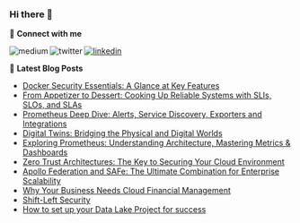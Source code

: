 ### Hi there 👋

<!--
- 🔭 I’m currently working on ...
- 🌱 I’m currently learning ...
- 👯 I’m looking to collaborate on ...
- 🤔 I’m looking for help with ...
- 💬 Ask me about ...
- 📫 How to reach me: ...
- 😄 Pronouns: ...
- ⚡ Fun fact: ...
-->

💬  **Connect with me**

[<img align="left" alt="medium" src="https://img.shields.io/badge/medium-%2312100E.svg?&style=for-the-badge&logo=medium&logoColor=white" />](https://martin-st.medium.com/)
[<img algin="left" alt="linkedin" src="https://img.shields.io/badge/linkedin-%230077B5.svg?&style=for-the-badge&logo=linkedin&logoColor=white" />](https://www.linkedin.com/in/martinstapel)
[<img align="left" alt="twitter" src="https://img.shields.io/badge/twitter-%231DA1F2.svg?&style=for-the-badge&logo=twitter&logoColor=white" />](https://twitter.com/thebatch)


📕 **Latest Blog Posts**
<!-- BLOG-POST-LIST:START -->
- [Docker Security Essentials: A Glance at Key Features](https://blog.dasburo.com/docker-security-essentials-a-glance-at-key-features-91de61a606bb?source=rss-fb55417b594b------2)
- [From Appetizer to Dessert: Cooking Up Reliable Systems with SLIs, SLOs, and SLAs](https://blog.dasburo.com/from-appetizer-to-dessert-cooking-up-reliable-systems-with-slis-slos-and-slas-316266e30dbc?source=rss-fb55417b594b------2)
- [Prometheus Deep Dive: Alerts, Service Discovery, Exporters and Integrations](https://blog.dasburo.com/prometheus-deep-dive-alerts-service-discovery-exporters-and-integrations-6f496bde2714?source=rss-fb55417b594b------2)
- [Digital Twins: Bridging the Physical and Digital Worlds](https://blog.dasburo.com/digital-twins-bridging-the-physical-and-digital-worlds-321ba97c3346?source=rss-fb55417b594b------2)
- [Exploring Prometheus: Understanding Architecture, Mastering Metrics &amp; Dashboards](https://blog.dasburo.com/exploring-prometheus-understanding-architecture-mastering-metrics-dashboards-8a2b2cf95c7f?source=rss-fb55417b594b------2)
- [Zero Trust Architectures: The Key to Securing Your Cloud Environment](https://blog.dasburo.com/zero-trust-architectures-the-key-to-securing-your-cloud-environment-a3dcbede45a?source=rss-fb55417b594b------2)
- [Apollo Federation and SAFe: The Ultimate Combination for Enterprise Scalability](https://blog.dasburo.com/apollo-federation-and-safe-the-ultimate-combination-for-enterprise-scalability-7f362d453f85?source=rss-fb55417b594b------2)
- [Why Your Business Needs Cloud Financial Management](https://blog.dasburo.com/why-your-business-needs-cloud-financial-management-76f8728f4e99?source=rss-fb55417b594b------2)
- [Shift-Left Security](https://blog.dasburo.com/shift-left-security-ce5022290079?source=rss-fb55417b594b------2)
- [How to set up your Data Lake Project for success](https://blog.dasburo.com/how-to-set-up-your-data-lake-project-for-success-2c9d2709398b?source=rss-fb55417b594b------2)
<!-- BLOG-POST-LIST:END -->
